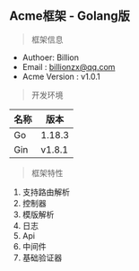 Acme框架 - Golang版
---
> 框架信息
- Authoer: Billion
- Email : billionzx@qq.com
- Acme Version : v1.0.1

> 开发环境

| 名称  | 版本     |
|-----|---|
| Go  | 1.18.3 |
| Gin | v1.8.1 |

>  框架特性
1. 支持路由解析
2. 控制器 
3. 模版解析
4. 日志
5. Api
6. 中间件
7. 基础验证器
    